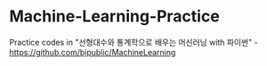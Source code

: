 # Machine-Learning-Practice
Practice codes in "선형대수와 통계학으로 배우는 머신러닝 with 파이썬" - https://github.com/bjpublic/MachineLearning
